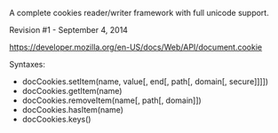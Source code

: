 A complete cookies reader/writer framework with full unicode support.

Revision #1 - September 4, 2014

https://developer.mozilla.org/en-US/docs/Web/API/document.cookie

Syntaxes:
* docCookies.setItem(name, value[, end[, path[, domain[, secure]]]])
* docCookies.getItem(name)
* docCookies.removeItem(name[, path[, domain]])
* docCookies.hasItem(name)
* docCookies.keys()


